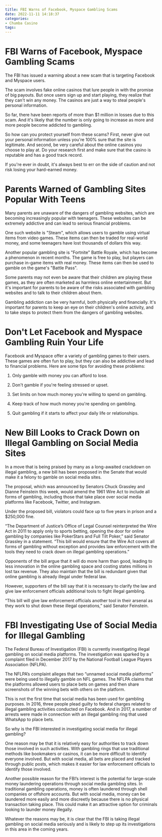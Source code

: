 ```yaml
---
title: FBI Warns of Facebook, Myspace Gambling Scams
date: 2022-11-11 14:18:37
categories:
- Chumba Casino
tags:
---
```



#  FBI Warns of Facebook, Myspace Gambling Scams
The FBI has issued a warning about a new scam that is targeting Facebook and Myspace users. 

The scam involves fake online casinos that lure people in with the promise of big payouts. But once users sign up and start playing, they realize that they can't win any money. The casinos are just a way to steal people's personal information. 

So far, there have been reports of more than $1 million in losses due to this scam. And it's likely that the number is only going to increase as more and more people become addicted to gambling. 

So how can you protect yourself from these scams? First, never give out your personal information unless you're 100% sure that the site is legitimate. And second, be very careful about the online casinos you choose to play at. Do your research first and make sure that the casino is reputable and has a good track record. 

If you're ever in doubt, it's always best to err on the side of caution and not risk losing your hard-earned money.

#  Parents Warned of Gambling Sites Popular With Teens

Many parents are unaware of the dangers of gambling websites, which are becoming increasingly popular with teenagers. These websites can be extremely addictive and can lead to serious financial problems.

One such website is "Steam", which allows users to gamble using virtual items from video games. These items can then be traded for real-world money, and some teenagers have lost thousands of dollars this way.

Another popular gambling site is "Fortnite" Battle Royale, which has become a phenomenon in recent months. The game is free to play, but players can purchase in-game items with real money. These items can then be used to gamble on the game's "Battle Pass".

Some parents may not even be aware that their children are playing these games, as they are often marketed as harmless online entertainment. But it's important for parents to be aware of the risks associated with gambling websites and to talk to their children about them.

Gambling addiction can be very harmful, both physically and financially. It's important for parents to keep an eye on their children's online activity, and to take steps to protect them from the dangers of gambling websites.

#  Don't Let Facebook and Myspace Gambling Ruin Your Life

Facebook and Myspace offer a variety of gambling games to their users. These games are often fun to play, but they can also be addictive and lead to financial problems. Here are some tips for avoiding these problems:

1) Only gamble with money you can afford to lose.

2) Don't gamble if you're feeling stressed or upset.

3) Set limits on how much money you're willing to spend on gambling.

4) Keep track of how much money you're spending on gambling.

5) Quit gambling if it starts to affect your daily life or relationships.

#  New Bill Looks to Crack Down on Illegal Gambling on Social Media Sites

In a move that is being praised by many as a long-awaited crackdown on illegal gambling, a new bill has been proposed in the Senate that would make it a felony to gamble on social media sites.

The proposal, which was announced by Senators Chuck Grassley and Dianne Feinstein this week, would amend the 1961 Wire Act to include all forms of gambling, including those that take place over social media platforms like Facebook, Twitter, and Instagram.

Under the proposed bill, violators could face up to five years in prison and a $250,000 fine.

“The Department of Justice’s Office of Legal Counsel reinterpreted the Wire Act in 2011 to apply only to sports betting, opening the door for online gambling by companies like PokerStars and Full Tilt Poker,” said Senator Grassley in a statement. “This bill would ensure that the Wire Act covers all forms of gambling without exception and provides law enforcement with the tools they need to crack down on illegal gambling operations.”

Opponents of the bill argue that it will do more harm than good, leading to less innovation in the online gambling space and costing states millions in lost tax revenue. They also maintain that the bill is redundant given that online gambling is already illegal under federal law.

However, supporters of the bill say that it is necessary to clarify the law and give law enforcement officials additional tools to fight illegal gambling.

“This bill will give law enforcement officials another tool in their arsenal as they work to shut down these illegal operations,” said Senator Feinstein.

#  FBI Investigating Use of Social Media for Illegal Gambling

The Federal Bureau of Investigation (FBI) is currently investigating illegal gambling on social media platforms. The investigation was sparked by a complaint filed in December 2017 by the National Football League Players Association (NFLPA).

The NFLPA’s complaint alleges that two “unnamed social media platforms” were being used to illegally gamble on NFL games. The NFLPA claims that the platforms allowed users to place bets on games and then share screenshots of the winning bets with others on the platform.

This is not the first time that social media has been used for gambling purposes. In 2016, three people plead guilty to federal charges related to illegal gambling activities conducted on Facebook. And in 2017, a number of arrests were made in connection with an illegal gambling ring that used WhatsApp to place bets.

So why is the FBI interested in investigating social media for illegal gambling?

One reason may be that it is relatively easy for authorities to track down those involved in such activities. With gambling rings that use traditional methods like bookmakers or casinos, it can be more difficult to identify everyone involved. But with social media, all bets are placed and tracked through public posts, which makes it easier for law enforcement officials to identify those involved.

Another possible reason for the FBI’s interest is the potential for large-scale money laundering operations through social media gambling sites. In traditional gambling operations, money is often laundered through shell companies or offshore accounts. But with social media, money can be laundered more easily and more discreetly because there is no physical transaction taking place. This could make it an attractive option for criminals looking to launder money illegally.

Whatever the reasons may be, it is clear that the FBI is taking illegal gambling on social media seriously and is likely to step up its investigations in this area in the coming years.